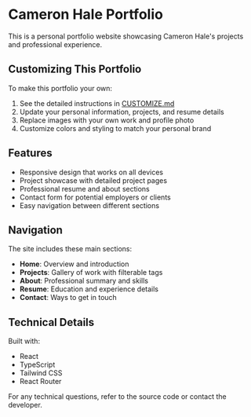 # Cameron Hale Portfolio

This is a personal portfolio website showcasing Cameron Hale's projects and professional experience.

## Customizing This Portfolio

To make this portfolio your own:

1. See the detailed instructions in [CUSTOMIZE.md](./src/CUSTOMIZE.md)
2. Update your personal information, projects, and resume details
3. Replace images with your own work and profile photo
4. Customize colors and styling to match your personal brand

## Features

- Responsive design that works on all devices
- Project showcase with detailed project pages
- Professional resume and about sections
- Contact form for potential employers or clients
- Easy navigation between different sections

## Navigation

The site includes these main sections:
- **Home**: Overview and introduction
- **Projects**: Gallery of work with filterable tags
- **About**: Professional summary and skills
- **Resume**: Education and experience details
- **Contact**: Ways to get in touch

## Technical Details

Built with:
- React
- TypeScript
- Tailwind CSS
- React Router

For any technical questions, refer to the source code or contact the developer.
